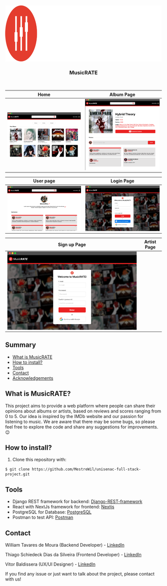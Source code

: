 <p align="center">
  <a href="https://github.com/MestreWil/unisenac-full-stack-project/blob/main/Vector.png">
    <img src="Vector.png" alt="Logo" width="650" height="180">
  </a>

<h3 align="center">MusicRATE</h3>
<br>

Home    |      Album Page
:-------------------------:|:-------------------------:
![](https://github.com/MestreWil/unisenac-full-stack-project/blob/main/shoots/Captura%20de%20tela%202024-07-26%20201327.png) | ![](https://github.com/MestreWil/unisenac-full-stack-project/blob/main/shoots/Captura%20de%20tela%202024-07-26%20201310.png)

User page   |   Login Page
:-------------------------:|:-------------------------:
![](https://github.com/MestreWil/unisenac-full-stack-project/blob/main/shoots/Captura%20de%20tela%202024-07-26%20201341.png) | ![](https://github.com/MestreWil/unisenac-full-stack-project/blob/main/shoots/Captura%20de%20tela%202024-07-26%20201352.png)


Sign up Page  |   Artist Page
:-------------------------:|:-------------------------:
![](https://github.com/MestreWil/unisenac-full-stack-project/blob/main/shoots/Captura%20de%20tela%202024-07-26%20201403.png) |


## Summary
* [What is MusicRATE](#what-is-musicrate)
* [How to install?](#how-to-install)
* [Tools](#tools)
* [Contact](#contact)
* [Acknowledgements](#acknowledgements)

## What is MusicRATE?
This project aims to provide a web platform where people can share their opinions about albums or artists, based on reviews and scores ranging from 0 to 5. Our idea is inspired by the IMDb website and our passion for listening to music. We are aware that there may be some bugs, so please feel free to explore the code and share any suggestions for improvements. 😉

## How to install?

1. Clone this repository with:
```
$ git clone https://github.com/MestreWil/unisenac-full-stack-project.git
```

## Tools
* Django REST framework for backend: [Django-REST-framework](https://www.django-rest-framework.org/)
* React with NextJs framework for frontend: [Nextjs](https://nextjs.org/)
* PostgreSQL for Database: [PostgreSQL](https://www.postgresql.org/)
* Postman to test API: [Postman](https://www.postman.com/)

## Contact
William Tavares de Moura (Backend Developer) - [LinkedIn](https://www.linkedin.com/in/william-tavares-de-moura/)

Thiago Schiedeck Dias da Silveira (Frontend Developer) - [LinkedIn](https://www.linkedin.com/in/thiago-schiedeck-dias-da-silveira-9943321b3/)

Vitor Baldissera (UX/UI Designer) - [LinkedIn](https://www.linkedin.com/in/vitor-baldissera-b45819214/) 

If you find any issue or just want to talk about the project, please contact with us!

